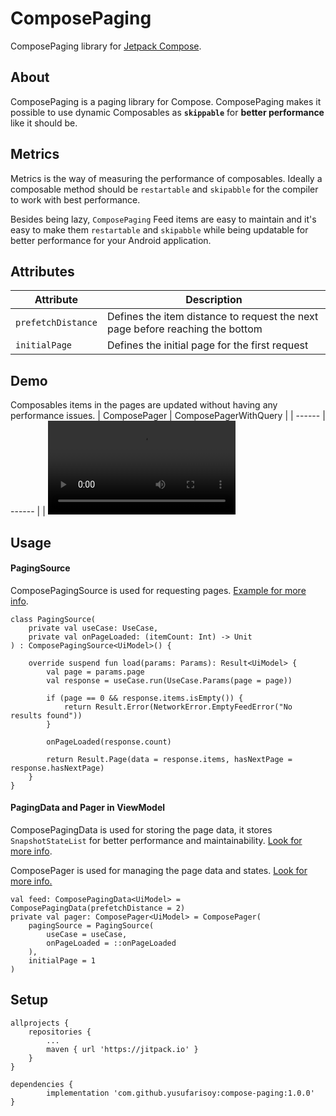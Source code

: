 # ComposePaging
ComposePaging library for [Jetpack Compose](https://developer.android.com/jetpack/compose).

## About
ComposePaging is a paging library for Compose. ComposePaging makes it possible to use dynamic Composables as **`skippable`** for **better performance** like it should be.

## Metrics
Metrics is the way of measuring the performance of composables. Ideally a composable method should be `restartable` and `skipabble` for the compiler to work with best performance.
<p></p>

Besides being lazy, `ComposePaging` Feed items are easy to maintain and it's easy to make them `restartable` and `skipabble` while being updatable for better performance for your Android application.

## Attributes
| Attribute | Description |
|----- | --|
| `prefetchDistance` | Defines the item distance to request the next page before reaching the bottom |
| `initialPage` | Defines the initial page for the first request |

## Demo
Composables items in the pages are updated without having any performance issues.
| ComposePager | ComposePagerWithQuery |
| ------ | ------ |
| <video src="https://user-images.githubusercontent.com/53172424/214320381-a6d616cb-0f7e-4f14-beb1-debb10c786b2.mp4" /> | <video src="https://user-images.githubusercontent.com/53172424/214320641-001bdc75-a7ea-408f-8475-585109065ff9.mp4" /> |

## Usage
#### PagingSource
ComposePagingSource is used for requesting pages. [Example for more info](https://github.com/yusufarisoy/compose-paging/blob/main/app/src/main/java/com/yusufarisoy/composepaging/domain/HomePagingSource.kt).
```
class PagingSource(
    private val useCase: UseCase,
    private val onPageLoaded: (itemCount: Int) -> Unit
) : ComposePagingSource<UiModel>() {

    override suspend fun load(params: Params): Result<UiModel> {
        val page = params.page
        val response = useCase.run(UseCase.Params(page = page))

        if (page == 0 && response.items.isEmpty()) {
            return Result.Error(NetworkError.EmptyFeedError("No results found"))
        }

        onPageLoaded(response.count)

        return Result.Page(data = response.items, hasNextPage = response.hasNextPage)
    }
}
```

#### PagingData and Pager in ViewModel
ComposePagingData is used for storing the page data, it stores `SnapshotStateList` for better performance and maintainability. [Look for more info](https://github.com/yusufarisoy/compose-paging/blob/main/composepaging/src/main/java/com/yusufarisoy/composepaging/pagingdata/ComposePagingData.kt).
<p> ComposePager is used for managing the page data and states. <a href="https://github.com/yusufarisoy/compose-paging/blob/main/composepaging/src/main/java/com/yusufarisoy/composepaging/ComposePager.kt"> Look for more info. </a> </p>

```
val feed: ComposePagingData<UiModel> = ComposePagingData(prefetchDistance = 2)
private val pager: ComposePager<UiModel> = ComposePager(
    pagingSource = PagingSource(
        useCase = useCase,
        onPageLoaded = ::onPageLoaded
    ),
    initialPage = 1
)
```

## Setup
```
allprojects {
    repositories {
        ...
        maven { url 'https://jitpack.io' }
    }
}
```
```
dependencies {
        implementation 'com.github.yusufarisoy:compose-paging:1.0.0'
}
```